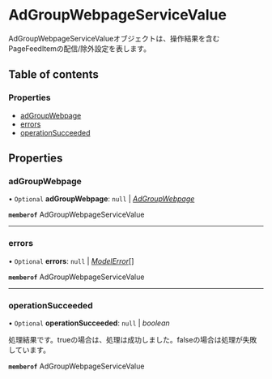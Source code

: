 # AdGroupWebpageServiceValue


<div lang=\"ja\">AdGroupWebpageServiceValueオブジェクトは、操作結果を含むPageFeedItemの配信/除外設定を表します。</div> 

## Table of contents

### Properties

- [adGroupWebpage](adgroupwebpageservicevalue.md#adgroupwebpage)
- [errors](adgroupwebpageservicevalue.md#errors)
- [operationSucceeded](adgroupwebpageservicevalue.md#operationsucceeded)

## Properties

### adGroupWebpage

• `Optional` **adGroupWebpage**: ``null`` \| [*AdGroupWebpage*](adgroupwebpage.md)

**`memberof`** AdGroupWebpageServiceValue

___

### errors

• `Optional` **errors**: ``null`` \| [*ModelError*](modelerror.md)[]

**`memberof`** AdGroupWebpageServiceValue

___

### operationSucceeded

• `Optional` **operationSucceeded**: ``null`` \| *boolean*

<div lang=\"ja\">処理結果です。trueの場合は、処理は成功しました。falseの場合は処理が失敗しています。</div> 

**`memberof`** AdGroupWebpageServiceValue

